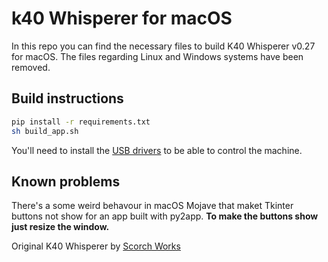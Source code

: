 # k40 Whisperer for macOS

In this repo you can find the necessary files to build K40 Whisperer v0.27 for macOS. The files regarding Linux and Windows systems have been removed.

## Build instructions

```bash
pip install -r requirements.txt
sh build_app.sh
```

You'll need to install the [USB drivers](https://www.ftdichip.com/Drivers/VCP.htm) to be able to control the machine.

## Known problems
There's a some weird behavour in macOS Mojave that maket Tkinter buttons not show for an app built with py2app. **To make the buttons show just resize the window.**



Original K40 Whisperer by [Scorch Works](http://www.scorchworks.com/K40whisperer/k40whisperer.html)